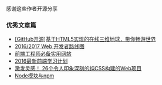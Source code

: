 
感谢这些作者开源分享
### 优秀文章篇

* [[GitHub开源]基于HTML5实现的在线三维地球，带你畅游世界](http://blog.csdn.net/iispring/article/details/52679185)
* [2016/2017 Web 开发者路线图](https://zhuanlan.zhihu.com/p/22080792)
* [前端工程师必备实用网站](http://www.devstore.cn/essay/essayInfo/7884.html)
* [2016最新前端学习计划](http://blog.csdn.net/qq_25827845/article/details/53079094)
* [激发灵感！ 26个令人印象深刻的纯CSS构建的Web项目](http://www.jianshu.com/p/b321d1095106)
* [Node模块与npm](http://www.xingxin.me/posts/58ecf9ffab572f17b0297882)
